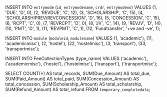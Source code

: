 INSERT INTO `entrymode` (`id`, `entrymodename`, `crdr`, `entrymodeno`) VALUES
(1, 'DUE', 'D', 0),
(2, 'REVDUE', 'C', 12),
(3, 'SCHOLARSHIP', 'C', 15),
(4, 'SCHOLARSHIPREV/REVCONCESSION', 'D', 16),
(5, 'CONCESSION', 'C', 15),
(6, 'RCPT', 'C', 0),
(7, 'REVRCPT', 'D', 0),
(8, 'JV', 'C', 14),
(9, 'REVJV', 'D', 14),
(10, 'PMT', 'D', 1),
(11, 'REVPMT', 'C', 1),
(12, 'Fundtransfer', '+ve and -ve', 1);

INSERT INTO `module` (`moduleid`, `modulename`) VALUES
(1, 'academic'),
(11, 'academicmisc'),
(2, 'hostel'),
(22, 'hostelmisc'),
(3, 'transport'),
(33, 'transportmisc');

INSERT INTO FeeCollectionTypes (type_name) VALUES 
    ('academic'), 
    ('academicmisc'), 
    ('hostel'), 
    ('hostelmisc'), 
    ('transport'), 
    ('transportmisc');
    
SELECT 
    COUNT(*) AS total_records,
    SUM(Due_Amount) AS total_due,
    SUM(Paid_Amount) AS total_paid,
    SUM(Concession_Amount) AS total_concession,
    SUM(Scholarship_Amount) AS total_scholarship,
    SUM(Refund_Amount) AS total_refund
FROM `temporary_completedata`;
